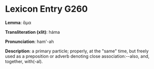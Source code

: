 # Lexicon Entry G260

**Lemma**: ἅμα

**Transliteration (xlit)**: háma

**Pronunciation**: ham'-ah

**Description**:
a primary particle; properly, at the "same" time, but freely used as a preposition or adverb denoting close association:--also, and, together, with(-al).
